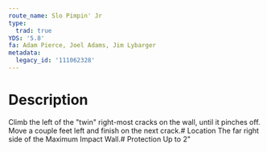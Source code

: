 ```yaml
---
route_name: Slo Pimpin' Jr
type:
  trad: true
YDS: '5.8'
fa: Adam Pierce, Joel Adams, Jim Lybarger
metadata:
  legacy_id: '111062328'
---
```

# Description
Climb the left of the "twin" right-most cracks on the wall, until it pinches off. Move a couple feet left and finish on the next crack.# Location
The far right side of the Maximum Impact Wall.# Protection
Up to 2"